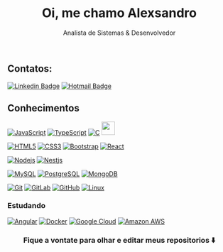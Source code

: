 ## 


<p align="center">
<h1 align="center"> Oi, me chamo Alexsandro </h1>
<p align="center"> Analista de Sistemas & Desenvolvedor</p>
</p>

<br>

## Contatos:

[![Linkedin Badge](https://img.shields.io/badge/-LinkedIn-blue?style=flat-square&logo=Linkedin&logoColor=white&link=https://www.linkedin.com/in/alexsandro--silva/)](https://www.linkedin.com/in/alexsandro--silva/)
[![Hotmail Badge](https://img.shields.io/badge/-Hotmail-0078D4?style=flat-square&logo=microsoft-outlook&logoColor=white&link=mailto:acg.alexsandro@hotmail.com)](mailto:acg.alexsandro@hotmail.com)



## Conhecimentos

[![JavaScript](https://img.shields.io/badge/-JavaScript-black?style=flat-square&logo=javascript&link=https://github.com/alexsandro-cristiano)](https://github.com/alexsandro-cristiano)
[![TypeScript](https://img.shields.io/badge/-TypeScript-007ACC?style=flat-square&logo=typescript&link=https://github.com/alexsandro-cristiano)](https://github.com/alexsandro-cristiano)
[![C](https://img.shields.io/badge/-A8B9CC?style=flat-square&logo=c&logoColor=white&link=https://github.com/alexsandro-cristiano)](https://github.com/alexsandro-cristiano)
<img src="https://cdn.jsdelivr.net/gh/devicons/devicon/icons/java/java-original.svg" width="30" height="30"/> 

[![HTML5](https://img.shields.io/badge/-HTML5-E34F26?style=flat-square&logo=html5&logoColor=white&link=https://github.com/alexsandro-cristiano)](https://github.com/alexsandro-cristiano)
[![CSS3](https://img.shields.io/badge/-CSS3-1572B6?style=flat-square&logo=css3&link=https://github.com/alexsandro-cristiano)](https://github.com/alexsandro-cristiano)
[![Bootstrap](https://img.shields.io/badge/-Bootstrap-563D7C?style=flat-square&logo=bootstrap&link=https://github.com/alexsandro-cristiano)](https://github.com/alexsandro-cristiano)
[![React](https://img.shields.io/badge/-React-black?style=flat-square&logo=react&link=https://github.com/alexsandro-cristiano)](https://github.com/alexsandro-cristiano)

[![Nodejs](https://img.shields.io/badge/-Nodejs-black?style=flat-square&logo=Node.js&link=https://github.com/alexsandro-cristiano)](https://github.com/alexsandro-cristiano)
[![Nestjs](https://img.shields.io/badge/-Nestjs-black?style=flat-square&logo=NestJS&logoColor=red&link=https://github.com/alexsandro-cristiano)](https://github.com/alexsandro-cristiano)

[![MySQL](https://img.shields.io/badge/-MySQL-black?style=flat-square&logo=mysql&logoColor=white&link=https://github.com/alexsandro-cristiano)](https://github.com/alexsandro-cristiano)
[![PostgreSQL](https://img.shields.io/badge/-PostgreSQL-336791?style=flat-square&logo=postgresql&link=https://github.com/alexsandro-cristiano)](https://github.com/alexsandro-cristiano)
[![MongoDB](https://img.shields.io/badge/-MongoDB-black?style=flat-square&logo=mongodb&link=https://github.com/alexsandro-cristiano)](https://github.com/alexsandro-cristiano)


[![Git](https://img.shields.io/badge/-Git-black?style=flat-square&logo=git&link=https://github.com/alexsandro-cristiano)](https://github.com/alexsandro-cristiano)
[![GitLab](https://img.shields.io/badge/-GitLab-FCA121?style=flat-square&logo=gitlab&link=https://github.com/alexsandro-cristiano)](https://github.com/alexsandro-cristiano)
[![GitHub](https://img.shields.io/badge/-GitHub-181717?style=flat-square&logo=github&link=https://github.com/alexsandro-cristiano)](https://github.com/alexsandro-cristiano)
[![Linux](https://img.shields.io/badge/-Linux-181717?style=flat-square&logo=linux&link=https://github.com/alexsandro-cristiano)](https://github.com/alexsandro-cristiano)

### Estudando

[![Angular](https://img.shields.io/badge/-Angular-DD0031?style=flat-square&logo=angular&link=https://github.com/alexsandro-cristiano)](https://github.com/alexsandro-cristiano)
[![Docker](https://img.shields.io/badge/-Docker-black?style=flat-square&logo=docker&link=https://github.com/alexsandro-cristiano)](https://github.com/alexsandro-cristiano)
[![Google Cloud](https://img.shields.io/badge/Google%20Cloud-black?style=flat-square&logo=google-cloud&link=https://github.com/alexsandro-cristiano)](https://github.com/alexsandro-cristiano)
[![Amazon AWS](https://img.shields.io/badge/Amazon%20AWS-232F3E?style=flat-square&logo=amazon-aws&link=https://github.com/alexsandro-cristiano)](https://github.com/alexsandro-cristiano)

### <div align="center"> Fique a vontate para olhar e editar meus repositorios ⬇️ </div>
